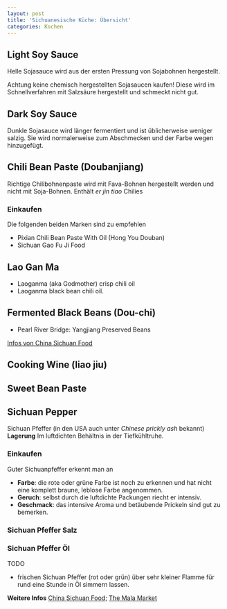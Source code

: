 ```yaml
---
layout: post
title: 'Sichuanesische Küche: Übersicht'
categories: Kochen
---
```

## Light Soy Sauce
Helle Sojasauce wird aus der ersten Pressung von Sojabohnen hergestellt.

Achtung keine chemisch hergestellten Sojasaucen kaufen! Diese wird im Schnellverfahren mit Salzsäure hergestellt und schmeckt nicht gut.

## Dark Soy Sauce
Dunkle Sojasauce wird länger fermentiert und ist üblicherweise weniger salzig. Sie wird normalerweise zum Abschmecken und der Farbe wegen hinzugefügt.

## Chili Bean Paste (Doubanjiang)
Richtige Chilibohnenpaste wird mit Fava-Bohnen hergestellt werden und nicht mit Soja-Bohnen. Enthält _er jin tiao_ Chilies

### Einkaufen
Die folgenden beiden Marken sind zu empfehlen
* Pixian Chili Bean Paste With Oil (Hong You Douban)
* Sichuan Gao Fu Ji Food

## Lao Gan Ma
* Laoganma (aka Godmother) crisp chili oil
* Laoganma black bean chili oil.

## Fermented Black Beans (Dou-chi)
* Pearl River Bridge: Yangjiang Preserved Beans

[Infos von China Sichuan Food](http://www.chinasichuanfood.com/dou-chi-fermented-black-beans/)

## Cooking Wine (liao jiu)

## Sweet Bean Paste

## Sichuan Pepper
Sichuan Pfeffer (in den USA auch unter _Chinese prickly ash_ bekannt)
**Lagerung** Im luftdichten Behältnis in der Tiefkühltruhe.

### Einkaufen
Guter Sichuanpfeffer erkennt man an
* **Farbe**: die rote oder grüne Farbe ist noch zu erkennen und hat nicht eine komplett braune, leblose Farbe angenommen.
* **Geruch**: selbst durch die luftdichte Packungen riecht er intensiv.
* **Geschmack**: das intensive Aroma und betäubende Prickeln sind gut zu bemerken.

### Sichuan Pfeffer Salz

### Sichuan Pfeffer Öl
TODO
* frischen Sichuan Pfeffer (rot oder grün) über sehr kleiner Flamme für rund eine Stunde in Öl simmern lassen.

**Weitere Infos** [China Sichuan Food](https://www.chinasichuanfood.com/sichuan-pepper-introduction-and-sourcing-tips/); [The Mala Market](https://blog.themalamarket.com/sourcing-sichuan-peppercorn/)
